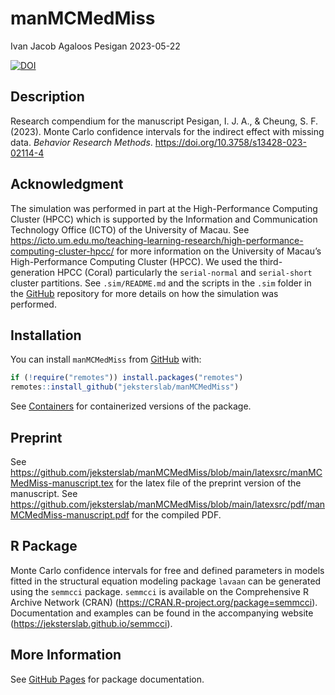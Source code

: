 manMCMedMiss
================
Ivan Jacob Agaloos Pesigan
2023-05-22

<!-- README.md is generated from README.Rmd. Please edit that file -->
<!-- badges: start -->

[![DOI](https://zenodo.org/badge/DOI/10.3758/s13428-023-02114-4.svg)](https://doi.org/10.3758/s13428-023-02114-4)
<!-- badges: end -->

## Description

Research compendium for the manuscript Pesigan, I. J. A., & Cheung, S.
F. (2023). Monte Carlo confidence intervals for the indirect effect with
missing data. *Behavior Research Methods*.
<https://doi.org/10.3758/s13428-023-02114-4>

## Acknowledgment

The simulation was performed in part at the High-Performance Computing
Cluster (HPCC) which is supported by the Information and Communication
Technology Office (ICTO) of the University of Macau. See
<https://icto.um.edu.mo/teaching-learning-research/high-performance-computing-cluster-hpcc/>
for more information on the University of Macau’s High-Performance
Computing Cluster (HPCC). We used the third-generation HPCC (Coral)
particularly the `serial-normal` and `serial-short` cluster partitions.
See `.sim/README.md` and the scripts in the `.sim` folder in the
[GitHub](https://github.com/jeksterslab/manMCMedMiss) repository for
more details on how the simulation was performed.

## Installation

You can install `manMCMedMiss` from
[GitHub](https://github.com/jeksterslab/manMCMedMiss) with:

``` r
if (!require("remotes")) install.packages("remotes")
remotes::install_github("jeksterslab/manMCMedMiss")
```

See
[Containers](https://jeksterslab.github.io/manMCMedMiss/articles/containers.html)
for containerized versions of the package.

## Preprint

See
<https://github.com/jeksterslab/manMCMedMiss/blob/main/latexsrc/manMCMedMiss-manuscript.tex>
for the latex file of the preprint version of the manuscript. See
<https://github.com/jeksterslab/manMCMedMiss/blob/main/latexsrc/pdf/manMCMedMiss-manuscript.pdf>
for the compiled PDF.

## R Package

Monte Carlo confidence intervals for free and defined parameters in
models fitted in the structural equation modeling package `lavaan` can
be generated using the `semmcci` package. `semmcci` is available on the
Comprehensive R Archive Network (CRAN)
(<https://CRAN.R-project.org/package=semmcci>). Documentation and
examples can be found in the accompanying website
(<https://jeksterslab.github.io/semmcci>).

## More Information

See [GitHub
Pages](https://jeksterslab.github.io/manMCMedMiss/index.html) for
package documentation.
